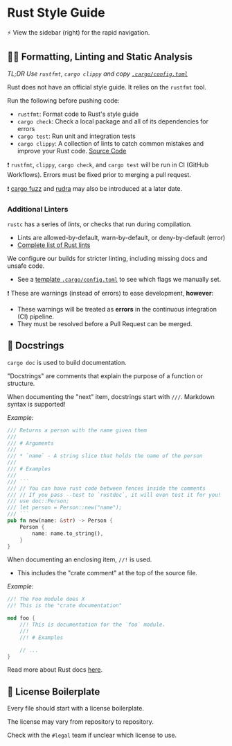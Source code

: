 # Rust Style Guide

:zap: View the sidebar (right) for the rapid navigation.

## :guardsman: Formatting, Linting and Static Analysis

*TL;DR Use `rustfmt`, `cargo clippy` and copy
[`.cargo/config.toml`](https://github.com/Arrow-air/svc-template-rust/.cargo/config.toml)*

Rust does not have an official style guide. It relies on the `rustfmt` tool.

Run the following before pushing code:
- `rustfmt`: Format code to Rust's style guide
- `cargo check`: Check a local package and all of its dependencies for errors
- `cargo test`: Run unit and integration tests
- `cargo clippy`: A collection of lints to catch common mistakes and improve your Rust code. [Source Code](https://github.com/rust-lang/rust-clippy)

:exclamation: `rustfmt`, `clippy`, `cargo check`, and `cargo test` will be run in CI (GitHub Workflows). Errors must be fixed prior to merging a pull request.

:exclamation: [cargo fuzz](https://rust-fuzz.github.io/book/introduction.html) and [rudra](https://github.com/sslab-gatech/Rudra) may also be introduced at a later date.

### Additional Linters

`rustc` has a series of *lints*, or checks that run during compilation.
- Lints are allowed-by-default, warn-by-default, or deny-by-default (error)
- [Complete list of Rust lints](https://doc.rust-lang.org/rustc/lints/listing/allowed-by-default.html)

We configure our builds for stricter linting, including missing docs and unsafe
code.
- See a [template
`.cargo/config.toml`](https://github.com/Arrow-air/svc-template-rust/.cargo/config.toml)
to see which flags we manually set.

:exclamation: These are warnings (instead of errors) to ease development, **however**:
- These warnings will be treated as **errors** in the continuous
integration (CI) pipeline.
- They must be resolved before a Pull Request can be merged.

## :speech_balloon: Docstrings

`cargo doc` is used to build documentation.

"Docstrings" are comments that explain the purpose of a function or structure.

When documenting the "next" item, docstrings start with `///`. Markdown syntax is supported!

*Example:*
```rust
/// Returns a person with the name given them
///
/// # Arguments
///
/// * `name` - A string slice that holds the name of the person
///
/// # Examples
///
/// ```
/// // You can have rust code between fences inside the comments
/// // If you pass --test to `rustdoc`, it will even test it for you!
/// use doc::Person;
/// let person = Person::new("name");
/// ```
pub fn new(name: &str) -> Person {
    Person {
        name: name.to_string(),
    }
}
```

When documenting an enclosing item, `//!` is used.
- This includes the "crate comment" at the top of the source file.

*Example:*
```rust
//! The Foo module does X
//! This is the "crate documentation"

mod foo {
    //! This is documentation for the `foo` module.
    //!
    //! # Examples

    // ...
}
```

Read more about Rust docs [here](https://doc.rust-lang.org/rust-by-example/meta/doc.html).

## :page_with_curl: License Boilerplate

Every file should start with a license boilerplate.

The license may vary from repository to repository.

Check with the `#legal` team if unclear which license to use.